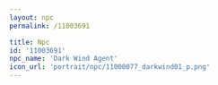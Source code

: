 ```yaml
---
layout: npc
permalink: /11003691

title: Npc
id: '11003691'
npc_name: 'Dark Wind Agent'
icon_url: 'portrait/npc/11000077_darkwind01_p.png'
---
```

